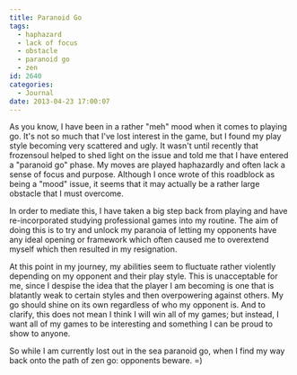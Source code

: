 ```yaml
---
title: Paranoid Go
tags:
  - haphazard
  - lack of focus
  - obstacle
  - paranoid go
  - zen
id: 2640
categories:
  - Journal
date: 2013-04-23 17:00:07
---
```


As you know, I have been in a rather "meh" mood when it comes to playing go. It's not so much that I've lost interest in the game, but I found my play style becoming very scattered and ugly. It wasn't until recently that frozensoul helped to shed light on the issue and told me that I have entered a "paranoid go" phase. My moves are played haphazardly and often lack a sense of focus and purpose. Although I once wrote of this roadblock as being a "mood" issue, it seems that it may actually be a rather large obstacle that I must overcome.

In order to mediate this, I have taken a big step back from playing and have re-incorporated studying professional games into my routine. The aim of doing this is to try and unlock my paranoia of letting my opponents have any ideal opening or framework which often caused me to overextend myself which then resulted in my resignation.

At this point in my journey, my abilities seem to fluctuate rather violently depending on my opponent and their play style. This is unacceptable for me, since I despise the idea that the player I am becoming is one that is blatantly weak to certain styles and then overpowering against others. My go should shine on its own regardless of who my opponent is. And to clarify, this does not mean I think I will win all of my games; but instead, I want all of my games to be interesting and something I can be proud to show to anyone.

So while I am currently lost out in the sea paranoid go, when I find my way back onto the path of zen go: opponents beware. =)